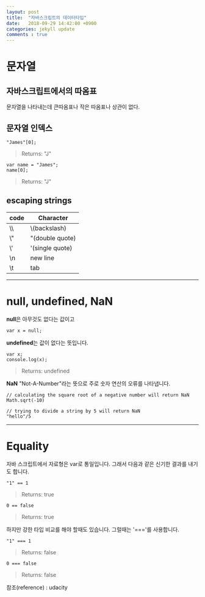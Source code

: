 ```yaml
---
layout: post
title:  "자바스크립트의 데이터타입"
date:   2018-09-29 14:42:00 +0900
categories: jekyll update
comments : true
---
```


# 문자열

## 자바스크립트에서의 따옴표

 문자열을 나타내는데 큰따옴표나 작은 따옴표나 상관이 없다.

## 문자열 인덱스

```
"James"[0];
```

> Returns: "J"

```
var name = "James";
name[0];
```

>Returns: "J"

## escaping strings

|code|Character|
|----|---------|
|\\\\ | \\(backslash)|
|\\" | "(double quote)|
|\\' | '(single quote)|
|\n | new line|
|\t | tab|

---
# null, undefined, NaN

**null**은 아무것도 없다는 값이고

```var x = null;```

**undefined**는 값이 없다는 뜻입니다.
```
var x;
console.log(x);
```
> Returns: undefined


**NaN**
"Not-A-Number"라는 뜻으로 주로 숫자 연산의 오류를 나타냅니다.
```
// calculating the square root of a negative number will return NaN
Math.sqrt(-10)

// trying to divide a string by 5 will return NaN
"hello"/5
```

---
# Equality

자바 스크립트에서 자료형은 var로 통일입니다. 그래서 다음과 같은 신기한 결과를 내기도 합니다.
```
"1" == 1
```
>Returns: true

```
0 == false
```
>Returns: true

하지만 강한 타입 비교를 해야 할때도 있습니다. 그럴때는 '==='를 사용합니다.

```
"1" === 1
```
>Returns: false

```
0 === false
```
>Returns: false

참조(reference) : udacity
